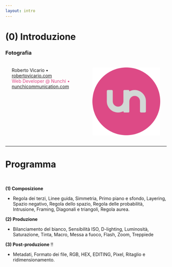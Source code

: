 ```yaml
---
layout: intro
---
```


# (0) Introduzione

<h3>Fotografia</h3>

<div class="two-column-container">
  <div class="left-column">
    <div class="absolute bottom-10">
      <span class="font-700">
        Roberto Vicario • <a href="https://www.robertovicario.com" target="_blank">robertovicario.com</a>
      </span>
      <br>
      <span class="font-700" style="color: #dd4a86">
        Web Developer @ Nunchi • <a href="https://www.nunchicommunication.com" target="_blank">nunchicommunication.com</a>
      </span>
    </div>
  </div>
  <div class="right-column">
    <img src="https://raw.githubusercontent.com/robertovicario/Comunicazione-Digitale/main/img/cover.png" width="256" alt="cover"/>
  </div>
</div>

<style>
.two-column-container {
    display: flex;
}

.left-column {
    flex: 1;
    padding: 20px;
}

.right-column {
    flex: 1;
    display: flex;
    justify-content: flex-end;
    align-items: flex-end;
    padding: 20px;
}
</style>

---

# Programma

<br>

**(1) Composizione**

- Regola dei terzi, Linee guida, Simmetria, Primo piano e sfondo, Layering, Spazio negativo, Regola dello spazio, Regola delle probabilità, Intrusione, Framing, Diagonali e triangoli, Regola aurea.

**(2) Produzione**

- Bilanciamento del bianco, Sensibilità ISO, D-lighting, Luminosità, Saturazione, Tinta, Macro, Messa a fuoco, Flash, Zoom, Treppiede

**(3) Post-produzione** !!

- Metadati, Formato dei file, RGB, HEX, EDITING, Pixel, Ritaglio e ridimensionamento.